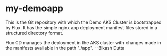 # my-demoapp

This is the Git repository with which the Demo AKS Cluster is bootstrapped by Flux. It has the simple nginx app deployment manifest files stored in a structured directory format.

Flux CD manages the deployment in the AKS cluster with changes made in the manifests available in the path "./app".
--Bikash Dutta
